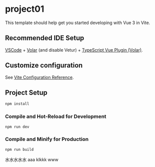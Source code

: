 <!--
 * @Author: TANGB02 13233582+Ace-Tang@user.noreply.gitee.com
 * @Date: 2023-12-15 15:10:16
 * @LastEditors: TANGB02 13233582+Ace-Tang@user.noreply.gitee.com
 * @LastEditTime: 2023-12-15 15:18:34
 * @FilePath: \新建文件夹\vue01\README.md
 * @Description: 这是默认设置,请设置`customMade`, 打开koroFileHeader查看配置 进行设置: https://github.com/OBKoro1/koro1FileHeader/wiki/%E9%85%8D%E7%BD%AE
-->

# project01

This template should help get you started developing with Vue 3 in Vite.

## Recommended IDE Setup

[VSCode](https://code.visualstudio.com/) + [Volar](https://marketplace.visualstudio.com/items?itemName=Vue.volar) (and disable Vetur) + [TypeScript Vue Plugin (Volar)](https://marketplace.visualstudio.com/items?itemName=Vue.vscode-typescript-vue-plugin).

## Customize configuration

See [Vite Configuration Reference](https://vitejs.dev/config/).

## Project Setup

```sh
npm install
```

### Compile and Hot-Reload for Development

```sh
npm run dev
```

### Compile and Minify for Production

```sh
npm run build
```

<!--
 * @Author: TANGB02 13233582+Ace-Tang@user.noreply.gitee.com
 * @Date: 2023-12-15 14:18:43
 * @LastEditors: TANGB02 13233582+Ace-Tang@user.noreply.gitee.com
 * @LastEditTime: 2023-12-15 14:20:11
 * @FilePath: \新建文件夹\ReadMe.md
 * @Description: 这是默认设置,请设置`customMade`, 打开koroFileHeader查看配置 进行设置: https://github.com/OBKoro1/koro1FileHeader/wiki/%E9%85%8D%E7%BD%AE
-->

水水水水水
aaa
klkkk 
www